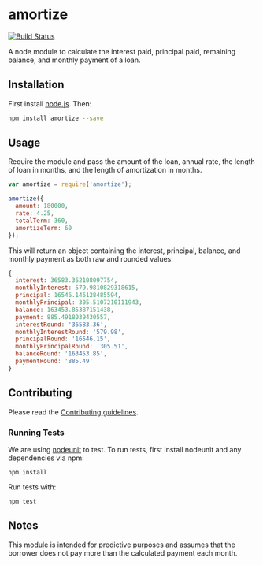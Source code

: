 amortize
========

[![Build Status](https://travis-ci.org/cfpb/amortize.svg?branch=master)](https://travis-ci.org/cfpb/amortize)

A node module to calculate the interest paid, principal paid, remaining balance, and monthly payment of a loan.

## Installation

First install [node.js](http://nodejs.org/). Then:

```sh
npm install amortize --save
```

## Usage
Require the module and pass the amount of the loan, annual rate, the length of loan in months, and the length of amortization in months.

```javascript
var amortize = require('amortize');

amortize({
  amount: 180000,
  rate: 4.25,
  totalTerm: 360,
  amortizeTerm: 60
});
```

This will return an object containing the interest, principal, balance, and monthly payment as both raw and rounded values:

```javascript
{ 
  interest: 36583.362108097754,
  monthlyInterest: 579.9810829318615,
  principal: 16546.146128485594,
  monthlyPrincipal: 305.5107210111943,
  balance: 163453.85387151438,
  payment: 885.4918039430557,
  interestRound: '36583.36',
  monthlyInterestRound: '579.98',
  principalRound: '16546.15',
  monthlyPrincipalRound: '305.51',
  balanceRound: '163453.85',
  paymentRound: '885.49'
}
```

## Contributing

Please read the [Contributing guidelines](CONTRIBUTING.md).

### Running Tests

We are using [nodeunit](https://github.com/caolan/nodeunit) to test. To run tests, first install nodeunit and any dependencies via npm:

```
npm install
```

Run tests with:

```
npm test
```

## Notes

This module is intended for predictive purposes and assumes that the borrower does not pay more than the calculated payment each month.
